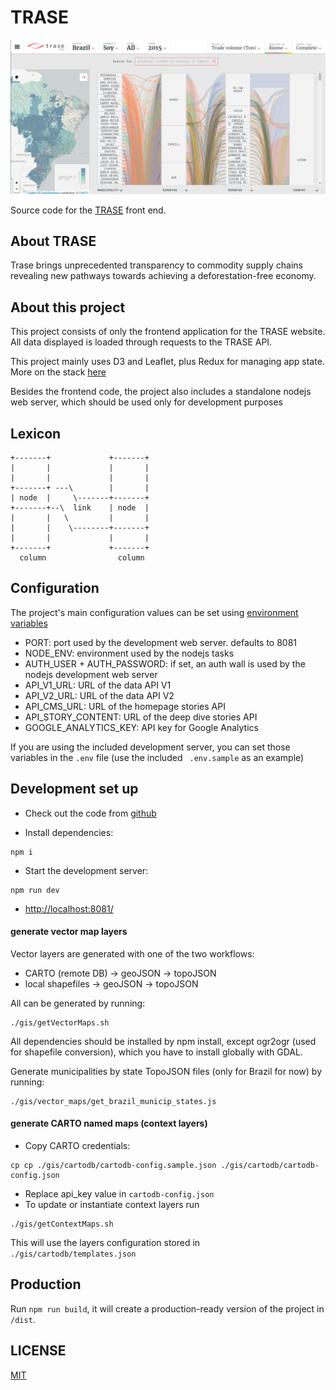 # TRASE

![TRASE](trase-screenshot.png)

Source code for the [TRASE](https://trase.earth) front end.

## About TRASE

Trase brings unprecedented transparency to commodity supply chains revealing new pathways towards achieving a
deforestation-free economy.

## About this project

This project consists of only the frontend application for the TRASE website.
All data displayed is loaded through requests to the TRASE API.

This project mainly uses D3 and Leaflet, plus Redux for managing app state.
More on the stack [here](https://github.com/Vizzuality/TRASE-frontend/issues/9)

Besides the frontend code, the project also includes a standalone nodejs web server, which should be used only for
development purposes


## Lexicon

```
+-------+             +-------+
|       |             |       |
|       |             |       |
+-------+ ---\        |       |
| node  |     \-------+-------+
+-------+--\  link    | node  |
|       |   \         |       |
|       |    \--------+-------+
|       |             |       |   
+-------+             +-------+
  column                column

```

## Configuration

The project's main configuration values can be set using [environment variables](https://en.wikipedia.org/wiki/Environment_variable)

* PORT: port used by the development web server. defaults to 8081
* NODE_ENV: environment used by the nodejs tasks
* AUTH_USER + AUTH_PASSWORD: if set, an auth wall is used by the nodejs development web server
* API_V1_URL: URL of the data API V1
* API_V2_URL: URL of the data API V2
* API_CMS_URL: URL of the homepage stories API
* API_STORY_CONTENT: URL of the deep dive stories API
* GOOGLE_ANALYTICS_KEY: API key for Google Analytics

If you are using the included development server, you can set those variables in the `.env` file (use the included `
.env.sample` as an example)

## Development set up
- Check out the code from [github](github.com/Vizzuality/TRASE-frontend)

- Install dependencies:
```
npm i
```
- Start the development server:
```
npm run dev
```
- [http://localhost:8081/](http://localhost:8081/)


#### generate vector map layers

Vector layers are generated with one of the two workflows:
- CARTO (remote DB) -> geoJSON -> topoJSON
- local shapefiles -> geoJSON -> topoJSON

All can be generated by running:
```
./gis/getVectorMaps.sh
```

All dependencies should be installed by npm install, except ogr2ogr (used for shapefile conversion), which you have to install globally with GDAL.

Generate municipalities by state TopoJSON files (only for Brazil for now) by running:
```
./gis/vector_maps/get_brazil_municip_states.js
```


#### generate CARTO named maps (context layers)

- Copy CARTO credentials:
```
cp cp ./gis/cartodb/cartodb-config.sample.json ./gis/cartodb/cartodb-config.json
```
- Replace api_key value in `cartodb-config.json`
- To update or instantiate context layers run
```
./gis/getContextMaps.sh
```
This will use the layers configuration stored in `./gis/cartodb/templates.json`


## Production

Run `npm run build`, it will create a production-ready version of the project in `/dist`.


## LICENSE

[MIT](LICENSE)
